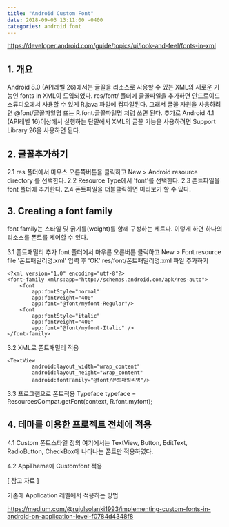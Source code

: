 ```yaml
---
title: "Android Custom Font"
date: 2018-09-03 13:11:00 -0400
categories: android font 
---
```




https://developer.android.com/guide/topics/ui/look-and-feel/fonts-in-xml


## 1. 개요
Android 8.0 (API레벨 26)에서는 글꼴을 리소스로 사용할 수 있는 XML의 새로운 기능인 fonts in XML이 도입되었다.
res/font/ 폴더에 글꼴파일을 추가하면 안드로이드 스튜디오에서 사용할 수 있게 R.java 파일에 컴파일된다. 
그래서 글꼴 자원을 사용하려면 @font/글꼴파일명 또는 R.font.글꼴파일명 처럼 쓰면 된다.
추가로 Android 4.1 (API레벨 16)이상에서 실행하는 단말에서 XML의 글꼴 기능을 사용하려면 Support Library 26을 사용하면 된다.



## 2. 글꼴추가하기
2.1 res 폴더에서 마우스 오른쪽버튼을 클릭하고 New > Android resource directory 를 선택한다.
2.2 Resource Type에서 'font'를 선택한다.
2.3 폰트파일을 font 폴더에 추가한다.
2.4 폰트파일을 더블클릭하면 미리보기 할 수 있다.



## 3. Creating a font family
font family는 스타일 및 굵기를(weight)를 함께 구성하는 세트다. 
이렇게 하면 하나의 리소스를 폰트를 제어할 수 있다.

3.1 폰트패밀리 추가
font 폴더에서 마우른 오른버튼 클릭하고 New > Font resource file '폰트패밀리명.xml' 입력 후 'OK'
res/font/폰트패밀리명.xml 파일 추가하기
```
<?xml version="1.0" encoding="utf-8"?>
<font-family xmlns:app="http://schemas.android.com/apk/res-auto">
    <font 
    	app:fontStyle="normal" 
    	app:fontWeight="400" 
    	app:font="@font/myfont-Regular"/>
    <font 
    	app:fontStyle="italic" 
    	app:fontWeight="400" 
    	app:font="@font/myfont-Italic" />
</font-family>
```

3.2 XML로 폰트패밀리 적용
```
<TextView
        android:layout_width="wrap_content"
        android:layout_height="wrap_content"
        android:fontFamily="@font/폰트패밀리명"/>
```

3.3 프로그램으로 폰트적용
Typeface typeface = ResourcesCompat.getFont(context, R.font.myfont);



## 4. 테마를 이용한 프로젝트 전체에 적용
4.1 Custom 폰트스타일 정의
여기에서는 TextView, Button, EditText, RadioButton, CheckBox에 나타나는 폰트만 적용하였다.
<?xml version="1.0" encoding="utf-8"?>
<resources>
    <style name="OneShinhanTextViewStyle" parent="@android:style/Widget.DeviceDefault.TextView">
        <item name="android:fontFamily">@font/one_shinhan</item>
    </style>
    <style name="OneShinhanButtonStyle" parent="@android:style/Widget.DeviceDefault.Button">
        <item name="android:fontFamily">@font/one_shinhan</item>
    </style>
    <style name="OneShinhanEditTextStyle" parent="@android:style/Widget.DeviceDefault.EditText">
        <item name="android:fontFamily">@font/one_shinhan</item>
    </style>
    <style name="OneShinhanRadioButtonStyle" parent="@android:style/Widget.DeviceDefault.CompoundButton.RadioButton">
        <item name="android:fontFamily">@font/one_shinhan</item>
    </style>
    <style name="OneShinhanCheckboxStyle" parent="@android:style/Widget.DeviceDefault.CompoundButton.CheckBox">
        <item name="android:fontFamily">@font/one_shinhan</item>
    </style>
</resources>

4.2 AppTheme에 Customfont 적용

<style name="AppTheme" parent="Theme.AppCompat.NoActionBar" >
	...	
    <!-- custom font-->
    <item name="android:buttonStyle">@style/OneShinhanButtonStyle</item>
    <item name="android:editTextStyle">@style/OneShinhanEditTextStyle</item>
    <item name="android:radioButtonStyle">@style/OneShinhanRadioButtonStyle</item>
    <item name="android:checkboxStyle">@style/OneShinhanCheckboxStyle</item>
    <item name="android:textViewStyle">@style/OneShinhanTextViewStyle</item>
    ...
</style>
















[ 참고 자료 ]

기존에 Application 레벨에서 적용하는 방법

https://medium.com/@rujulsolanki1993/implementing-custom-fonts-in-android-on-application-level-f0784d4348f8
